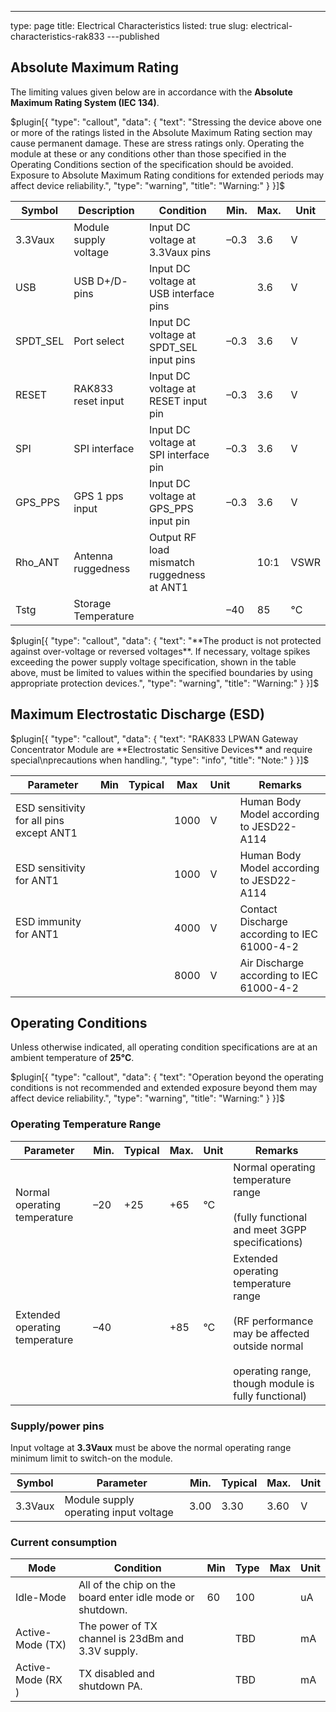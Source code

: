---
type: page
title: Electrical Characteristics
listed: true
slug: electrical-characteristics-rak833
---published

## Absolute Maximum Rating

The limiting values given below are in accordance with the **Absolute Maximum Rating System (IEC 134)**.

$plugin[{
    "type": "callout",
    "data": {
        "text": "Stressing the device above one or more of the ratings listed in the Absolute Maximum Rating section may cause permanent damage. These are stress ratings only. Operating the module at these or any conditions other than those specified in the Operating Conditions section of the specification should be avoided. Exposure to Absolute Maximum Rating conditions for extended periods may affect device reliability.",
        "type": "warning",
        "title": "Warning:"
    }
}]$

| **Symbol** | **Description** | **Condition** | **Min**. | **Max.** | **Unit** | 
| ---- | ---- | ---- | ---- | ---- | ---- | 
| 3.3Vaux | Module supply voltage | Input DC voltage at 3.3Vaux pins | –0.3 | 3.6 | V | 
| USB | USB D+/D- pins | Input DC voltage at<br>USB interface pins |  | 3.6 | V | 
| SPDT_SEL | Port select | Input DC voltage at<br>SPDT_SEL input pins | –0.3 | 3.6 | V | 
| RESET | RAK833 reset input | Input DC voltage at<br>RESET input pin | –0.3 | 3.6 | V | 
| SPI | SPI interface | Input DC voltage at<br>SPI interface pin | –0.3 | 3.6 | V | 
| GPS_PPS | GPS 1 pps input | Input DC voltage at<br>GPS_PPS input pin | –0.3 | 3.6 | V | 
| Rho_ANT | Antenna ruggedness | Output RF load<br>mismatch ruggedness at ANT1 |  | 10:1 | VSWR | 
| Tstg | Storage Temperature |  | –40 | 85 | °C | 


$plugin[{
    "type": "callout",
    "data": {
        "text": "**The product is not protected against over-voltage or reversed voltages**. If necessary, voltage spikes exceeding the power supply voltage specification, shown in the table above, must be limited to values within the specified boundaries by using appropriate protection devices.",
        "type": "warning",
        "title": "Warning:"
    }
}]$

## Maximum Electrostatic Discharge (ESD)

$plugin[{
    "type": "callout",
    "data": {
        "text": "RAK833 LPWAN Gateway Concentrator Module are **Electrostatic Sensitive Devices** and require special\nprecautions when handling.",
        "type": "info",
        "title": "Note:"
    }
}]$

| **Parameter** | **Min** | **Typical** | **Max** | **Unit** | **Remarks** | 
| ---- | ---- | ---- | ---- | ---- | ---- | 
| ESD sensitivity for all pins except ANT1 |  |  | 1000 | V | Human Body Model according to JESD22-A114 | 
| ESD sensitivity for ANT1 |  |  | 1000 | V | Human Body Model according to JESD22-A114 | 
| ESD immunity for ANT1 |  |  | 4000 | V | Contact Discharge according to IEC 61000-4-2 | 
|  |  |  | 8000 | V | Air Discharge according to IEC 61000-4-2 | 


## Operating Conditions

Unless otherwise indicated, all operating condition specifications are at an ambient temperature of **25°C**.

$plugin[{
    "type": "callout",
    "data": {
        "text": "Operation beyond the operating conditions is not recommended and extended exposure beyond them may affect device reliability.",
        "type": "warning",
        "title": "Warning:"
    }
}]$

### Operating Temperature Range

| **Parameter** | **Min**. | **Typical** | **Max**. | **Unit** | **Remarks** | 
| ---- | ---- | ---- | ---- | ---- | ---- | 
| Normal operating temperature | –20 | +25 | +65 | °C | Normal operating temperature range<br><br>(fully functional and meet 3GPP specifications) | 
| Extended operating temperature | –40 |  | +85 | °C | Extended operating temperature range<br><br>(RF performance may be affected outside normal<br><br>operating range, though module is fully functional) | 


### Supply/power pins

Input voltage at **3.3Vaux** must be above the normal operating range minimum limit to switch-on the module.

| **Symbol** | **Parameter** | **Min.** | **Typical** | **Max.** | **Unit** | 
| ---- | ---- | ---- | ---- | ---- | ---- | 
| 3.3Vaux | Module supply operating input voltage | 3.00 | 3.30 | 3.60 | V | 


### Current consumption

| **Mode** | **Condition** | **Min** | **Type** | **Max** | **Unit** | 
| ---- | ---- | ---- | ---- | ---- | ---- | 
| Idle-Mode | All of the chip on the board enter idle mode or shutdown. | 60 | 100 |  | uA | 
| Active-Mode (TX) | The power of TX channel is 23dBm and 3.3V supply. |  | TBD |  | mA | 
| Active-Mode (RX ) | TX disabled and shutdown PA. |  | TBD |  | mA | 


